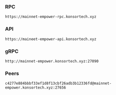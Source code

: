 ### RPC
```
https://mainnet-empower-rpc.konsortech.xyz
```

### API
```
https://maineet-empower-api.konsortech.xyz
```

### gRPC
```
http://mainnet-empower.konsortech.xyz:27090
```

### Peers
```
c4277e884bbbf33ef1d8f13cbf26adb3b12336fd@mainnet-empower.konsortech.xyz:27656
```
